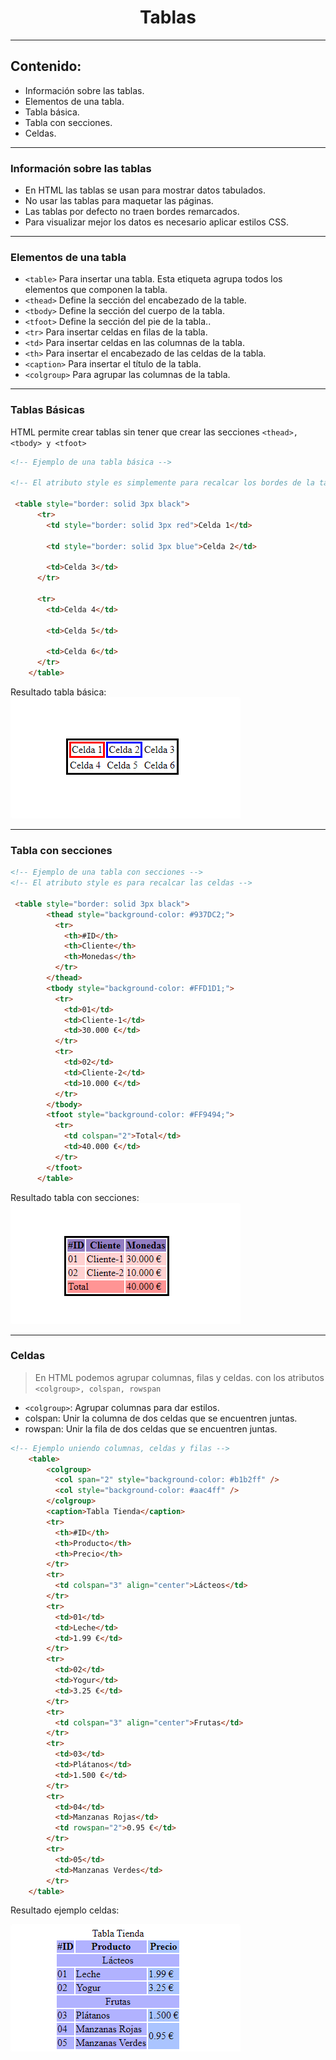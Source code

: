 <h1 align=center>Tablas</h1>
<hr>

## Contenido:

- Información sobre las tablas.
- Elementos de una tabla.
- Tabla básica.
- Tabla con secciones.
- Celdas.

<hr>

### Información sobre las tablas

- En HTML las tablas se usan para mostrar datos tabulados.
- No usar las tablas para maquetar las páginas.
- Las tablas por defecto no traen bordes remarcados.
- Para visualizar mejor los datos es necesario aplicar estilos CSS.

<hr>

### Elementos de una tabla

- `<table>` Para insertar una tabla. Esta etiqueta agrupa todos los elementos que componen la tabla.
- `<thead>` Define la sección del encabezado de la table.
- `<tbody>` Define la sección del cuerpo de la tabla.
- `<tfoot>` Define la sección del pie de la tabla..
- `<tr>` Para insertar celdas en filas de la tabla.
- `<td>` Para insertar celdas en las columnas de la tabla.
- `<th>` Para insertar el encabezado de las celdas de la tabla.
- `<caption>` Para insertar el título de la tabla.
- `<colgroup>` Para agrupar las columnas de la tabla.

<hr>

### Tablas Básicas

HTML permite crear tablas sin tener que crear las secciones `<thead>,<tbody> y <tfoot>`

```HTML
<!-- Ejemplo de una tabla básica -->

<!-- El atributo style es simplemente para recalcar los bordes de la tabla = negro y celdas en rojo-azul -->

 <table style="border: solid 3px black">
      <tr>
        <td style="border: solid 3px red">Celda 1</td>

        <td style="border: solid 3px blue">Celda 2</td>

        <td>Celda 3</td>
      </tr>

      <tr>
        <td>Celda 4</td>

        <td>Celda 5</td>

        <td>Celda 6</td>
      </tr>
    </table>
```

Resultado tabla básica:
![tabla-básica](img/tabla-basica.png)

<hr>

### Tabla con secciones

```HTML
<!-- Ejemplo de una tabla con secciones -->
<!-- El atributo style es para recalcar las celdas -->

 <table style="border: solid 3px black">
        <thead style="background-color: #937DC2;">
          <tr>
            <th>#ID</th>
            <th>Cliente</th>
            <th>Monedas</th>
          </tr>
        </thead>
        <tbody style="background-color: #FFD1D1;">
          <tr>
            <td>01</td>
            <td>Cliente-1</td>
            <td>30.000 €</td>
          </tr>
          <tr>
            <td>02</td>
            <td>Cliente-2</td>
            <td>10.000 €</td>
          </tr>
        </tbody>
        <tfoot style="background-color: #FF9494;">
          <tr>
            <td colspan="2">Total</td>
            <td>40.000 €</td>
          </tr>
        </tfoot>
      </table>
```

Resultado tabla con secciones:
![tabla-secciones](img/tabla-secciones.png)

<hr>

### Celdas

> En HTML podemos agrupar columnas, filas y celdas. con los atributos `<colgroup>, colspan, rowspan`

- `<colgroup>`: Agrupar columnas para dar estilos.
- colspan: Unir la columna de dos celdas que se encuentren juntas.
- rowspan: Unir la fila de dos celdas que se encuentren juntas.

```HTML
<!-- Ejemplo uniendo columnas, celdas y filas -->
    <table>
        <colgroup>
          <col span="2" style="background-color: #b1b2ff" />
          <col style="background-color: #aac4ff" />
        </colgroup>
        <caption>Tabla Tienda</caption>
        <tr>
          <th>#ID</th>
          <th>Producto</th>
          <th>Precio</th>
        </tr>
        <tr>
          <td colspan="3" align="center">Lácteos</td>
        </tr>
        <tr>
          <td>01</td>
          <td>Leche</td>
          <td>1.99 €</td>
        </tr>
        <tr>
          <td>02</td>
          <td>Yogur</td>
          <td>3.25 €</td>
        </tr>
        <tr>
          <td colspan="3" align="center">Frutas</td>
        </tr>
        <tr>
          <td>03</td>
          <td>Plátanos</td>
          <td>1.500 €</td>
        </tr>
        <tr>
          <td>04</td>
          <td>Manzanas Rojas</td>
          <td rowspan="2">0.95 €</td>
        </tr>
        <tr>
          <td>05</td>
          <td>Manzanas Verdes</td>
        </tr>
    </table>
```
Resultado ejemplo celdas:

![tabla-celdas](img/celdas.png)
